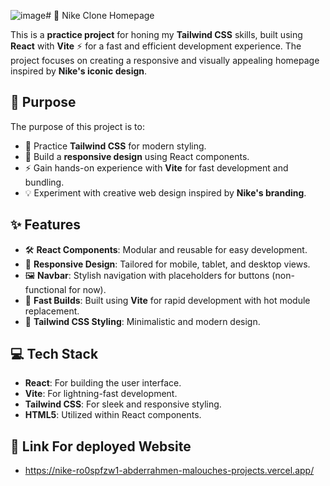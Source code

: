 ![image](https://github.com/user-attachments/assets/0585c701-83fa-46ea-a32a-18e70d320c62)# 👟 Nike Clone Homepage

This is a **practice project** for honing my **Tailwind CSS** skills, built using **React** with **Vite** ⚡ for a fast and efficient development experience. The project focuses on creating a responsive and visually appealing homepage inspired by **Nike's iconic design**.

## 🌟 Purpose
The purpose of this project is to:
- 🎨 Practice **Tailwind CSS** for modern styling.
- 📱 Build a **responsive design** using React components.
- ⚡ Gain hands-on experience with **Vite** for fast development and bundling.
- 💡 Experiment with creative web design inspired by **Nike's branding**.

## ✨ Features
- 🛠️ **React Components**: Modular and reusable for easy development.
- 📏 **Responsive Design**: Tailored for mobile, tablet, and desktop views.
- 🖼️ **Navbar**: Stylish navigation with placeholders for buttons (non-functional for now).
- 🚀 **Fast Builds**: Built using **Vite** for rapid development with hot module replacement.
- 🎨 **Tailwind CSS Styling**: Minimalistic and modern design.

## 💻 Tech Stack
- **React**: For building the user interface.
- **Vite**: For lightning-fast development.
- **Tailwind CSS**: For sleek and responsive styling.
- **HTML5**: Utilized within React components.

## 🔗 Link For deployed Website
- https://nike-ro0spfzw1-abderrahmen-malouches-projects.vercel.app/
